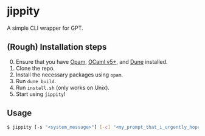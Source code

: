 # jippity

A simple CLI wrapper for GPT.

## (Rough) Installation steps

0. Ensure that you have [Opam](https://opam.ocaml.org/), [OCaml v5+](https://ocaml.org/docs/installing-ocaml), and [Dune](https://dune.build/) installed.
1. Clone the repo.
2. Install the necessary packages using `opam`.
3. Run `dune build`.
4. Run `install.sh` (only works on Unix).
5. Start using `jippity`!

## Usage

```sh
$ jippity [-s "<system_message>"] [-c] "<my_prompt_that_i_urgently_hope_my_ai_overlords_can_answer_satisfactorily>"]
```
